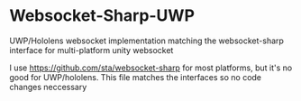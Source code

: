 # Websocket-Sharp-UWP
UWP/Hololens websocket implementation matching the websocket-sharp interface for multi-platform unity websocket

I use https://github.com/sta/websocket-sharp for most platforms, but it's no good for UWP/hololens. 
This file matches the interfaces so no code changes neccessary
